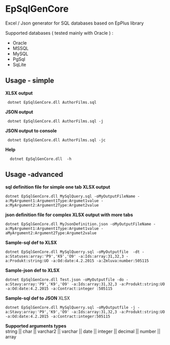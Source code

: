 # EpSqlGenCore
Excel / Json generator  for SQL databases based on EpPlus library

Supported databases ( tested mainly with Oracle ) :  

 - Oracle 
 - MSSQL 
 - MySQL 
 - PgSql
 - SqLite 
 
## Usage - simple
**XLSX output** 
  

     dotnet EpSqlGenCore.dll AuthorFilms.sql

**JSON output** 
  

     dotnet EpSqlGenCore.dll AuthorFilms.sql -j

   
**JSON output to console** 
 

     dotnet EpSqlGenCore.dll AuthorFilms.sql -jc

**Help** 

      dotnet EpSqlGenCore.dll  -h
   
## Usage -advanced
**sql definition file for simple one tab XLSX output**

    dotnet EpSqlGenCore.dll MySqlQuery.sql -oMyOutputFileName -a:MyArgument1:Argument1Type:Argumet1value -a:MyArgument2:Argument2Type:Argumet2value

 **json definition file for complex XLSX output with more tabs**

    dotnet EpSqlGenCore.dll MyJsonDefinition.json -oMyOutputFileName -a:MyArgument1:Argument1Type:Argumet1value -aMyArgument2:Argument2Type:Argumet2value

**Sample-sql def to XLSX** 
 
    dotnet EpSqlGenCore.dll MySqlQuerry.sql -oMyOutputfile  -dt -a:Statuses:array:'P9','K9','O9' -a:Ids:array:31,32,3 -a:Produkt:string:UO -a:Od:date:4.2.2015 -a:Zmluva:number:505115

**Sample-json def to  XLSX**  

    dotnet EpSqlGenCore.dll Test.json -oMyOutputfile -do -a:Stavy:array:'P9','K9','O9' -a:Ids:array:31,32,3 -a:Produkt:string:UO -a:Od:date:4.2.2015 -a:Contract:integer :505115

**Sample-sql def to JSON**  XLSX 

    dotnet EpSqlGenCore.dll MySqlQuerry.sql -oMyOutputfile -j -a:Stavy:array:'P9','K9','O9' -a:Ids:array:31,32,3 -a:Produkt:string:UO -a:Od:date:4.2.2015 -a:Contract:integer:505115

**Supported arguments types**  
string || char || varchar2 || varchar || date || integer || decimal || number || array

